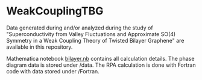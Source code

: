 # WeakCouplingTBG
Data generated during and/or analyzed during the study of "Superconductivity from Valley Fluctuations and Approximate SO(4) Symmetry in a Weak Coupling Theory of Twisted Bilayer Graphene" are available in this repository.

Mathematica notebook [bilayer.nb](/bilayer.nb) contains all calculation details. The phase diagram data is stored under /data. The RPA calculation is done with Fortran code with data stored under /Fortran.
